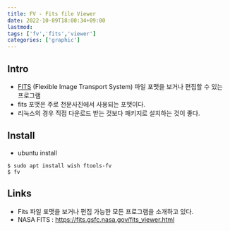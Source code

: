 ```yaml
---
title: FV - Fits file Viewer
date: 2022-10-09T18:00:34+09:00
lastmod:
tags: ['fv','fits','viewer']
categories: ['graphic']
---
```


## Intro

* [FITS](fits) (Flexible Image Transport System) 파일 포맷을 보거나 편집할 수 있는 프로그램
* fits 포맷은 주로 천문사진에서 사용되는 포맷이다.
* 리눅스의 경우 직접 다운로드 받는 것보다 패키지로 설치하는 것이 좋다.

## Install

* ubuntu install
```console
$ sudo apt install wish ftools-fv 
$ fv
```

## Links

* Fits 파일 포맷을 보거나 편집 가능한 모든 프로그램을 소개하고 있다.
 * NASA FITS : <https://fits.gsfc.nasa.gov/fits_viewer.html>
